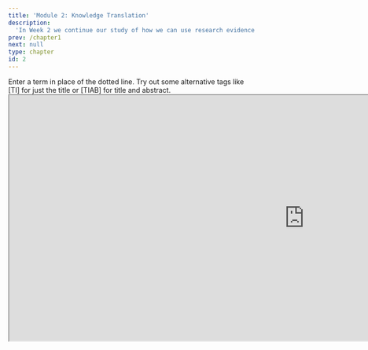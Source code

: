 ```yaml
---
title: 'Module 2: Knowledge Translation'
description:
  'In Week 2 we continue our study of how we can use research evidence to inform nursing and healthcare leadership practice with an exploration of theoretical and empirical work related to moving research results into practice.'
prev: /chapter1
next: null
type: chapter
id: 2
---
```


<exercise id="1" title="Reading" type="slides">
Enter a term in place of the dotted line. Try out some alternative tags like [TI] for just the title or [TIAB] for title and abstract.
<iframe src="https://aconway.dev/NUR1027/dobrow.pdf" height="500px" width="1200px"</iframe>

</exercise>


<exercise id="2" title="Spot the difference">
<section>
    <img width="300" src="http://static.slid.es.s3.amazonaws.com/support/insert-video.png">
    <img width="300" src="http://static.slid.es.s3.amazonaws.com/support/insert-video.png">
</section>
</exercise>

<exercise id="3" title="Reading" type="slides">
Enter a term in place of the dotted line. Try out some alternative tags like [TI] for just the title or [TIAB] for title and abstract.
<iframe src="https://aconway.dev/NUR1027/dobrow.pdf" height="500px" width="1200px"</iframe>

</exercise>